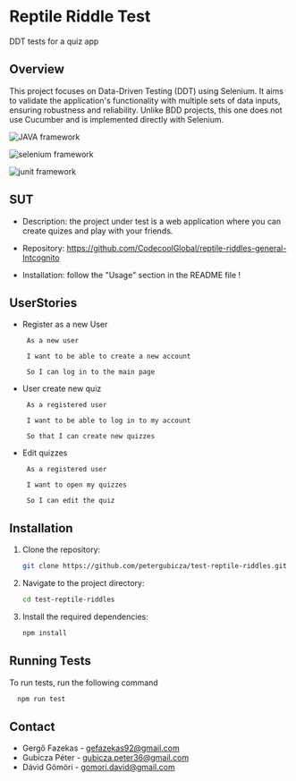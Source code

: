 
# Reptile Riddle Test

DDT tests for a quiz app

## Overview

This project focuses on Data-Driven Testing (DDT) using Selenium. It aims to validate the application's functionality with multiple sets of data inputs, ensuring robustness and reliability. Unlike BDD projects, this one does not use Cucumber and is implemented directly with Selenium.

![JAVA framework](https://img.shields.io/badge/framework-JAVA-red)

![selenium framework](https://img.shields.io/badge/framework-selenium-blue)

![junit framework](https://img.shields.io/badge/framework-Junit-caramel)


## SUT

- Description: the project under test is a web application where you can create quizes and play with your friends.

- Repository: https://github.com/CodecoolGlobal/reptile-riddles-general-Intcognito

- Installation: follow the "Usage" section in the README file !
  

## UserStories

- Register as a new User

       As a new user

       I want to be able to create a new account

       So I can log in to the main page

- User create new quiz

       As a registered user

       I want to be able to log in to my account

       So that I can create new quizzes

- Edit quizzes

       As a registered user

       I want to open my quizzes

       So I can edit the quiz


## Installation

1. Clone the repository:
    ```sh
    git clone https://github.com/petergubicza/test-reptile-riddles.git
    ```
2. Navigate to the project directory:
    ```sh
    cd test-reptile-riddles
    ```
3. Install the required dependencies:
    ```sh
    npm install
    ```

## Running Tests

To run tests, run the following command

```bash
  npm run test
```

## Contact

- Gergő Fazekas - gefazekas92@gmail.com
- Gubicza Péter - gubicza.peter36@gmail.com
- Dávid Gömöri - gomori.david@gmail.com


